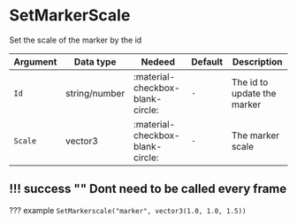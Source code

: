 # SetMarkerScale
Set the scale of the marker by the id

| Argument              | Data type                            | Nedeed                    | Default         | Description
| ----------------------| ------------------------------------ | ------------------------- |-----------------|-------------
| `Id`                | string/number | :material-checkbox-blank-circle: | `-` | The id to update the marker
| `Scale`                | vector3 | :material-checkbox-blank-circle: | `-` | The marker scale
    
!!! success ""
    Dont need to be called every frame
---
??? example
    ```
    SetMarkerscale("marker", vector3(1.0, 1.0, 1.5))
    ```